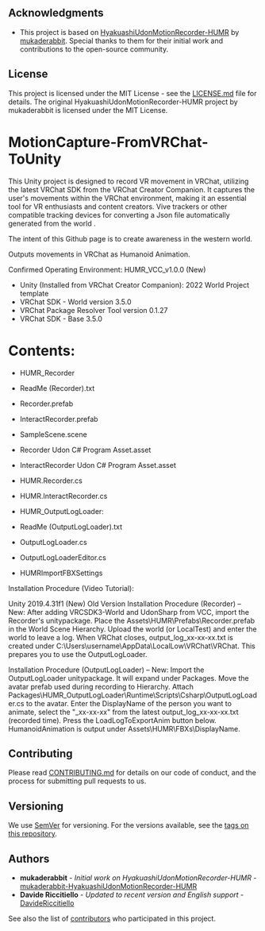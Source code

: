 ## Acknowledgments

- This project is based on [HyakuashiUdonMotionRecorder-HUMR](https://github.com/mukaderabbit/mukaderabbit-HyakuashiUdonMotionRecorder-HUMR-) by [mukaderabbit](https://github.com/mukaderabbit). Special thanks to them for their initial work and contributions to the open-source community.

## License

This project is licensed under the MIT License - see the [LICENSE.md](LICENSE.md) file for details. The original HyakuashiUdonMotionRecorder-HUMR project by mukaderabbit is licensed under the MIT License.

# MotionCapture-FromVRChat-ToUnity

This Unity project is designed to record VR movement in VRChat, utilizing the latest VRChat SDK from the VRChat Creator Companion. It captures the user's movements within the VRChat environment, making it an essential tool for VR enthusiasts and content creators. Vive trackers or other compatible tracking devices for converting a Json file automatically generated from the world .

The intent of this Github page is to create awareness in the western world. 




Outputs movements in VRChat as Humanoid Animation.

Confirmed Operating Environment:
HUMR_VCC_v1.0.0 (New)

- Unity (Installed from VRChat Creator Companion): 2022 World Project template
- VRChat SDK - World version 3.5.0
- VRChat Package Resolver Tool version 0.1.27
- VRChat SDK - Base 3.5.0

# Contents:

- HUMR_Recorder
- ReadMe (Recorder).txt
- Recorder.prefab
- InteractRecorder.prefab
- SampleScene.scene
- Recorder Udon C# Program Asset.asset
- InteractRecorder Udon C# Program Asset.asset
- HUMR.Recorder.cs
- HUMR.InteractRecorder.cs
- HUMR_OutputLogLoader:

- ReadMe (OutputLogLoader).txt
- OutputLogLoader.cs
- OutputLogLoaderEditor.cs
- HUMRImportFBXSettings

Installation Procedure (Video Tutorial):

Unity 2019.4.31f1 (New)
Old Version
Installation Procedure (Recorder) – New:
After adding VRCSDK3-World and UdonSharp from VCC, import the Recorder's unitypackage. Place the Assets\HUMR\Prefabs\Recorder.prefab in the World Scene Hierarchy. Upload the world (or LocalTest) and enter the world to leave a log. When VRChat closes, output_log_xx-xx-xx.txt is created under C:\Users\username\AppData\LocalLow\VRChat\VRChat. This prepares you to use the OutputLogLoader.

Installation Procedure (OutputLogLoader) – New:
Import the OutputLogLoader unitypackage. It will expand under Packages. Move the avatar prefab used during recording to Hierarchy. Attach Packages\HUMR_OutputLogLoader\Runtime\Scripts\Csharp\OutputLogLoader.cs to the avatar. Enter the DisplayName of the person you want to animate, select the "_xx-xx-xx" from the latest output_log_xx-xx-xx.txt (recorded time). Press the LoadLogToExportAnim button below. HumanoidAnimation is output under Assets\HUMR\FBXs\DisplayName.

## Contributing

Please read [CONTRIBUTING.md](link-to-your-contributing-file) for details on our code of conduct, and the process for submitting pull requests to us.

## Versioning

We use [SemVer](http://semver.org/) for versioning. For the versions available, see the [tags on this repository](link-to-your-tags).

## Authors

- **mukaderabbit** - *Initial work on HyakuashiUdonMotionRecorder-HUMR* - [mukaderabbit-HyakuashiUdonMotionRecorder-HUMR](https://github.com/mukaderabbit/mukaderabbit-HyakuashiUdonMotionRecorder-HUMR-)
- **Davide Riccitiello** - *Updated to recent version and English support* - [DavideRiccitiello](https://github.com/DavideRiccitiello)


See also the list of [contributors](link-to-contributors-page) who participated in this project.
